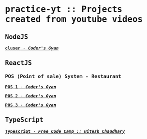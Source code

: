 <samp>

# practice-yt :: Projects created from youtube videos

## NodeJS

[**cluser** - **_Coder's Gyan_**](https://www.youtube.com/watch?v=xu_67IniKWM&t=43s)

## ReactJS

### POS (Point of sale) System - Restaurant

[**POS 1** - **_Coder's Gyan_**](https://www.youtube.com/watch?v=NItyejrJ50U&t=20s)

[**POS 2** - **_Coder's Gyan_**](https://www.youtube.com/watch?v=xe0UFrVFgR8&t=21s)

[**POS 3** - **_Coder's Gyan_**](https://www.youtube.com/watch?v=NItyejrJ50U&t=2982s)

## TypeScript

[**Typescript** - **_Free Code Camp :: Hitesh Chaudhary_**](https://www.youtube.com/watch?v=30LWjhZzg50&t=148s)

</samp>
